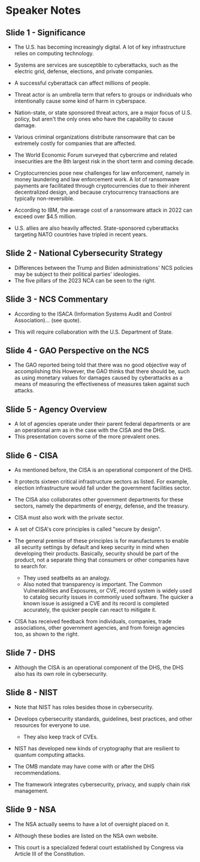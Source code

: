 # Speaker Notes

## Slide 1 - Significance

- The U.S. has becoming increasingly digital.
A lot of key infrastructure relies on computing technology.
- Systems are services are susceptible to cyberattacks, such as the electric grid, defense, elections, and private companies.
- A successful cyberattack can affect millions of people.

- Threat actor is an umbrella term that refers to groups or individuals who intentionally cause some kind of harm in cyberspace.
- Nation-state, or state sponsored threat actors, are a major focus of U.S. policy, but aren't the only ones who have the capability to cause damage.
- Various criminal organizations distribute ransomware that can be extremely costly for companies that are affected.

- The World Economic Forum surveyed that cybercrime and related insecurities are the 8th largest risk in the short term and coming decade.
- Cryptocurrencies pose new challenges for law enforcement, namely in money laundering and law enforcement work. A lot of ransomware payments are facilitated through cryptocurrencies due to their inherent decentralized design, and because crytocurrency transactions are typically non-reversible.
- According to IBM, the average cost of a ransomware attack in 2022 can exceed over $4.5 million.
- U.S. allies are also heavily affected. State-sponsored cyberattacks targeting NATO countries have tripled in recent years.

## Slide 2 - National Cybersecurity Strategy

- Differences between the Trump and Biden administrations' NCS policies may be subject to their political parties' ideologies.
- The five pillars of the 2023 NCA can be seen to the right.

## Slide 3 - NCS Commentary

- According to the ISACA (Information Systems Audit and Control Association)... (see quote).

- This will require collaboration with the U.S. Department of State.

## Slide 4 - GAO Perspective on the NCS

- The GAO reported being told that there was no good objective way of accomplishing this However, the GAO thinks that there should be, such as using monetary values for damages caused by cyberattacks as a means of measuring the effectiveness of measures taken against such attacks.

## Slide 5 - Agency Overview

- A lot of agencies operate under their parent federal departments or are an operational arm as in the case with the CISA and the DHS.
- This presentation covers some of the more prevalent ones.

## Slide 6 - CISA

- As mentioned before, the CISA is an operational component of the DHS.
- It protects sixteen critical infrastructure sectors as listed. For example, election infrastructure would fall under the government facilities sector.
- The CISA also collaborates other government departments for these sectors, namely the departments of energy, defense, and the treasury.
- CISA must also work with the private sector.

- A set of CISA's core principles is called "secure by design".
- The general premise of these principles is for manufacturers to enable all security settings by default and keep security in mind when developing their products. Basically, security should be part of the product, not a separate thing that consumers or other companies have to search for.
    - They used seatbelts as an analogy.
    - Also noted that transparency is important. The Common Vulnerabilities and Exposures, or CVE, record system is widely used to catalog security issues in commonly used software. The quicker a known issue is assigned a CVE and its record is completed accurately, the quicker people can react to mitigate it.
- CISA has received feedback from individuals, companies, trade associations, other government agencies, and from foreign agencies too, as shown to the right.

## Slide 7 - DHS

- Although the CISA is an operational component of the DHS, the DHS also has its own role in cybersecurity.

## Slide 8 - NIST

- Note that NIST has roles besides those in cybersecurity.
- Develops cybersecurity standards, guidelines, best practices, and other resources for everyone to use.
    - They also keep track of CVEs.

- NIST has developed new kinds of cryptography that are resilient to quantum computing attacks.

- The OMB mandate may have come with or after the DHS recommendations.

- The framework integrates cybersecurity, privacy, and supply chain risk management.

## Slide 9 - NSA

- The NSA actually seems to have a lot of oversight placed on it.
- Although these bodies are listed on the NSA own website.

- This court is a specialized federal court established by Congress via Article III of the Constitution.

